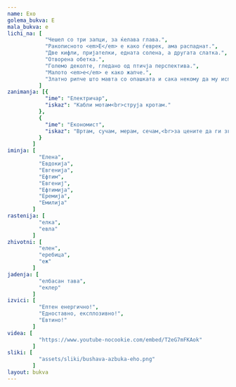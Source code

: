 ```yaml
---
name: Ехо
golema_bukva: Е
mala_bukva: е
lichi_na: [
            "Чешел со три запци, за ќелава глава.",
            "Ракописното <em>Е</em> е како ѓеврек, ама распаднат.",
            "Две кифли, пријателки, едната солена, а другата слатка.",
            "Отворена обетка.",
            "Големо деколте, гледано од птичја перспектива.",
            "Малото <em>е</em> е како жапче.",
            "Златно рипче што мавта со опашката и сака некому да му исполни три желби.",
          ]
zanimanja: [{
            "ime": "Електричар",
            "iskaz": "Кабли мотам<br>струја кротам."
          },
          {
            "ime": "Економист",
            "iskaz": "Вртам, сучам, мерам, сечам,<br>за цените да ги згмечам."
          }
        ]
iminja: [
          "Елена",
          "Евдокија",
          "Евгенија",
          "Ефтим",
          "Евгениј",
          "Ефтимија",
          "Еремија",
          "Емилија"
        ]
rastenija: [
          "елка",
          "евла"
        ]
zhivotni: [
          "елен",
          "еребица",
          "еж"
        ]
jadenja: [
          "елбасан тава",
          "еклер"
        ]
izvici: [
          "Ептен енергично!",
          "Едноставно, експлозивно!",
          "Евтино!"
        ]
videa: [
          "https://www.youtube-nocookie.com/embed/T2eG7mFKAok"
        ]
sliki: [
          "assets/sliki/bushava-azbuka-eho.png"
        ]
layout: bukva
---
```

